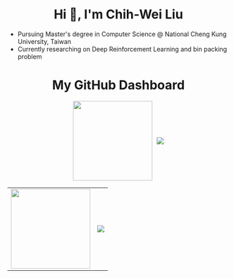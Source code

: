 <h1 align="center">Hi 👋, I'm Chih-Wei Liu</h1>

* Pursuing Master's degree in Computer Science @ National Cheng Kung University, Taiwan
* Currently researching on Deep Reinforcement Learning and bin packing problem
  
<h1 align="center">My GitHub Dashboard</h1>

<div style="display: flex; justify-content: center; align-items: center; gap: 10px;">
  <a href="https://github-readme-stats-jeepway.vercel.app/api?username=JeepWay&show_icons=true&hide_rank=true&count_private=true&hide=contribs&theme=nord&include_all_commits=true&custom_title=GitHub%20Stats">
    <img height=180 src="https://github-readme-stats-jeepway.vercel.app/api?username=JeepWay&show_icons=true&hide_rank=true&count_private=true&hide=contribs&theme=nord&include_all_commits=true&custom_title=GitHub%20Stats">
  </a>
  <a href="https://github-readme-stats-jeepway.vercel.app/api/top-langs?username=JeepWay&show_icons=true&locale=en&layout=donut&langs_count=6&hide=Jupyter%20Notebook,HTML,CSS&size_weight=0.5&count_weight=0.5">
    <img src="https://github-readme-stats.vercel.app/api/top-langs?username=JeepWay&show_icons=true&locale=en&layout=donut&langs_count=6&hide=Jupyter%20Notebook,HTML,CSS&size_weight=0.5&count_weight=0.5">
  </a>
</div>

<table border="0" cellspacing="0" cellpadding="0">
  <tr>
    <td align="center">
      <a href="https://github-readme-stats-jeepway.vercel.app/api?username=JeepWay&show_icons=true&hide_rank=true&count_private=true&hide=contribs&theme=nord&include_all_commits=true&custom_title=GitHub%20Stats">
        <img height=180 src="https://github-readme-stats-jeepway.vercel.app/api?username=JeepWay&show_icons=true&hide_rank=true&count_private=true&hide=contribs&theme=nord&include_all_commits=true&custom_title=GitHub%20Stats">
      </a>
    </td>
    <td align="center">
      <a href="https://github-readme-stats-jeepway.vercel.app/api/top-langs?username=JeepWay&show_icons=true&locale=en&layout=donut&langs_count=6&hide=Jupyter%20Notebook,HTML,CSS&size_weight=0.5&count_weight=0.5">
        <img src="https://github-readme-stats.vercel.app/api/top-langs?username=JeepWay&show_icons=true&locale=en&layout=donut&langs_count=6&hide=Jupyter%20Notebook,HTML,CSS&size_weight=0.5&count_weight=0.5">
      </a>
    </td>
  </tr>
</table>